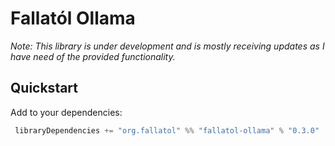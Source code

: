 # Fallatól Ollama

_Note: This library is under development and is mostly receiving updates as I have need of the provided functionality._

## Quickstart
Add to your dependencies:

```sbt
 libraryDependencies += "org.fallatol" %% "fallatol-ollama" % "0.3.0"
```
